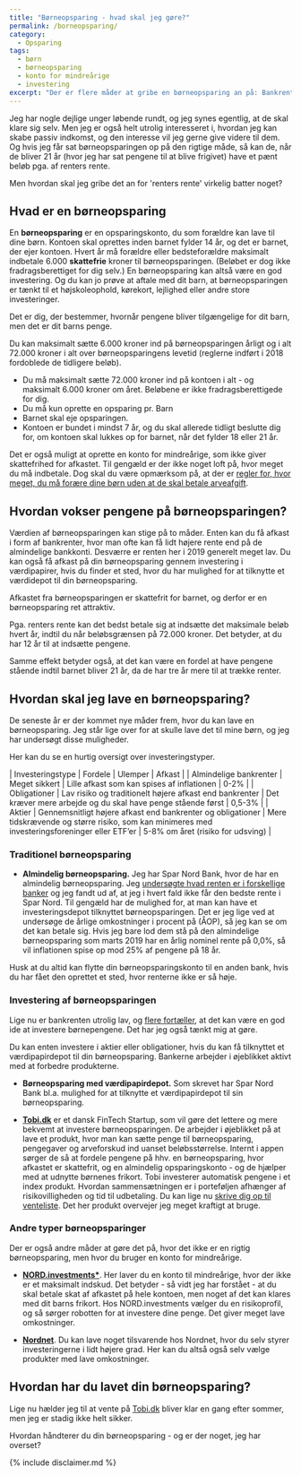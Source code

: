 ```yaml
---
title: "Børneopsparing - hvad skal jeg gøre?"
permalink: /borneopsparing/
category:
  - Opsparing
tags:
  - børn
  - børneopsparing
  - konto for mindreårige
  - investering
excerpt: "Der er flere måder at gribe en børneopsparing an på: Bankrenter, obligationer, investeringer i aktier. Hvad bør man gøre?"
---
```


Jeg har nogle dejlige unger løbende rundt, og jeg synes egentlig, at de skal klare sig selv. Men jeg er også helt utrolig interesseret i, hvordan jeg kan skabe passiv indkomst, og den interesse vil jeg gerne give videre til dem. Og hvis jeg får sat børneopsparingen op på den rigtige måde, så kan de, når de bliver 21 år (hvor jeg har sat pengene til at blive frigivet) have et pænt beløb pga. af renters rente.

Men hvordan skal jeg gribe det an for 'renters rente' virkelig batter noget?

## Hvad er en børneopsparing

En **børneopsparing** er en opsparingskonto, du som forældre kan lave til dine børn. Kontoen skal oprettes inden barnet fylder 14 år, og det er barnet, der ejer kontoen. Hvert år må forældre eller bedsteforældre maksimalt indbetale 6.000 **skattefrie** kroner til børneopsparingen. (Beløbet er dog ikke fradragsberettiget for dig selv.) En børneopsparing kan altså være en god investering. Og du kan jo prøve at aftale med dit barn, at børneopsparingen er tænkt til et højskoleophold, kørekort, lejlighed eller andre store investeringer.

Det er dig, der bestemmer, hvornår pengene bliver tilgængelige for dit barn, men det er dit barns penge.

Du kan maksimalt sætte 6.000 kroner ind på børneopsparingen årligt og i alt 72.000 kroner i alt over børneopsparingens levetid (reglerne indført i 2018 fordoblede de tidligere beløb).

- Du må maksimalt sætte 72.000 kroner ind på kontoen i alt - og maksimalt 6.000 kroner om året. Beløbene er ikke fradragsberettigede for dig.
- Du må kun oprette en opsparing pr. Barn
- Barnet skal eje opsparingen.
- Kontoen er bundet i mindst 7 år, og du skal allerede tidligt beslutte dig for, om kontoen skal lukkes op for barnet, når det fylder 18 eller 21 år.

Det er også muligt at oprette en konto for mindreårige, som ikke giver skattefrihed for afkastet. Til gengæld er der ikke noget loft på, hvor meget du må indbetale. Dog skal du være opmærksom på, at der er [regler for, hvor meget, du må forære dine børn uden at de skal betale arveafgift](https://skat.dk/skat.aspx?oid=2234842).

## Hvordan vokser pengene på børneopsparingen?

Værdien af børneopsparingen kan stige på to måder. Enten kan du få afkast i form af bankrenter, hvor man ofte kan få lidt højere rente end på de almindelige bankkonti. Desværre er renten her i 2019 generelt meget lav. Du kan også få afkast på din børneopsparing gennem investering i værdipapirer, hvis du finder et sted, hvor du har mulighed for at tilknytte et værdidepot til din børneopsparing.

Afkastet fra børneopsparingen er skattefrit for barnet, og derfor er en børneopsparing ret attraktiv.

Pga. renters rente kan det bedst betale sig at indsætte det maksimale beløb hvert år, indtil du når beløbsgrænsen på 72.000 kroner. Det betyder, at du har 12 år til at indsætte pengene.

Samme effekt betyder også, at det kan være en fordel at have pengene stående indtil barnet bliver 21 år, da de har tre år mere til at trække renter.

## Hvordan skal jeg lave en børneopsparing?

De seneste år er der kommet nye måder frem, hvor du kan lave en børneopsparing. Jeg står lige over for at skulle lave det til mine børn, og jeg har undersøgt disse muligheder.

Her kan du se en hurtig oversigt over investeringstyper.

| Investeringstype | Fordele | Ulemper | Afkast |
| Almindelige bankrenter | Meget sikkert | Lille afkast som kan spises af inflationen | 0-2% |
| Obligationer | Lav risiko og traditionelt højere afkast end bankrenter | Det kræver mere arbejde og du skal have penge stående først | 0,5-3% |
| Aktier | Gennemsnitligt højere afkast end bankrenter og obligationer | Mere tidskrævende og større risiko, som kan minimeres med investeringsforeninger eller ETF’er | 5-8% om året (risiko for udsving) |

### Traditionel børneopsparing

- **Almindelig børneopsparing.** Jeg har Spar Nord Bank, hvor de har en almindelig børneopsparing. Jeg [undersøgte hvad renten er i forskellige banker](/go/mybanker/) og jeg fandt ud af, at jeg i hvert fald ikke får den bedste rente i Spar Nord. Til gengæld har de mulighed for, at man kan have et investeringsdepot tilknyttet børneopsparingen. Det er jeg lige ved at undersøge de årlige omkostninger i procent på (ÅOP), så jeg kan se om det kan betale sig. Hvis jeg bare lod dem stå på den almindelige børneopsparing som marts 2019 har en årlig nominel rente på 0,0%, så vil inflationen spise op mod 25% af pengene på 18 år.

Husk at du altid kan flytte din børneopsparingskonto til en anden bank, hvis du har fået den oprettet et sted, hvor renterne ikke er så høje.

### Investering af børneopsparingen

Lige nu er bankrenten utrolig lav, og [flere fortæller](http://livsstil.tv2.dk/2017-10-29-goer-dine-boern-og-boerneboern-en-tjeneste-drop-den-traditionelle-boerneopsparing), at det kan være en god ide at investere børnepengene. Det har jeg også tænkt mig at gøre.

Du kan enten investere i aktier eller obligationer, hvis du kan få tilknyttet et værdipapirdepot til din børneopsparing. Bankerne arbejder i øjeblikket aktivt med at forbedre produkterne.

- **Børneopsparing med værdipapirdepot.** Som skrevet har Spar Nord Bank bl.a. mulighed for at tilknytte et værdipapirdepot til sin børneopsparing.

- **[Tobi.dk](/go/tobi/)** er et dansk FinTech Startup, som vil gøre det lettere og mere bekvemt at investere børneopsparingen. De arbejder i øjeblikket på at lave et produkt, hvor man kan sætte penge til børneopsparing, pengegaver og arveforskud ind uanset beløbsstørrelse. Internt i appen sørger de så at fordele pengene på hhv. en børneopsparing, hvor afkastet er skattefrit, og en almindelig opsparingskonto - og de hjælper med at udnytte børnenes frikort. Tobi investerer automatisk pengene i et index produkt. Hvordan sammensætningen er i porteføljen afhænger af risikovilligheden og tid til udbetaling. Du kan lige nu [skrive dig op til venteliste](/go/tobi/). Det her produkt overvejer jeg meget kraftigt at bruge.

### Andre typer børneopsparinger

Der er også andre måder at gøre det på, hvor det ikke er en rigtig børneopsparing, men hvor du bruger en konto for mindreårige.

- **[NORD.investments*](/go/nord/)**. Her laver du en konto til mindreårige, hvor der ikke er et maksimalt indskud. Det betyder - så vidt jeg har forstået - at du skal betale skat af afkastet på hele kontoen, men noget af det kan klares med dit barns frikort. Hos NORD.investments vælger du en risikoprofil, og så sørger robotten for at investere dine penge. Det giver meget lave omkostninger.

- **[Nordnet](/go/nordnet/)**. Du kan lave noget tilsvarende hos Nordnet, hvor du selv styrer investeringerne i lidt højere grad. Her kan du altså også selv vælge produkter med lave omkostninger.

## Hvordan har du lavet din børneopsparing?

Lige nu hælder jeg til at vente på [Tobi.dk](/go/tobi/) bliver klar en gang efter sommer, men jeg er stadig ikke helt sikker. 

Hvordan håndterer du din børneopsparing - og er der noget, jeg har overset?

{% include disclaimer.md %}
